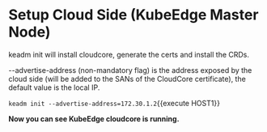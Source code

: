 # Setup Cloud Side (KubeEdge Master Node)   

keadm init will install cloudcore, generate the certs and install the CRDs.   

--advertise-address (non-mandatory flag) is the address exposed by the cloud side (will be added to the SANs of the CloudCore certificate), the default value is the local IP.   

`keadm init --advertise-address=172.30.1.2`{{execute HOST1}}      


**Now you can see KubeEdge cloudcore is running.**
